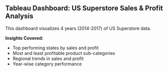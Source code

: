 ## Tableau Dashboard: US Superstore Sales & Profit Analysis

This dashboard visualizes 4 years (2014-2017) of US Superstore data.

**Insights Covered:**
- Top performing states by sales and profit
- Most and least profitable product sub-categories
- Regional trends in sales and profit
- Year-wise category performance
